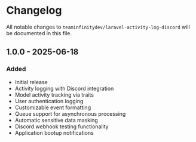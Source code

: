 # Changelog

All notable changes to `teaminfinitydev/laravel-activity-log-discord` will be documented in this file.

## 1.0.0 - 2025-06-18

### Added
- Initial release
- Activity logging with Discord integration
- Model activity tracking via traits
- User authentication logging
- Customizable event formatting
- Queue support for asynchronous processing
- Automatic sensitive data masking
- Discord webhook testing functionality
- Application bootup notifications
